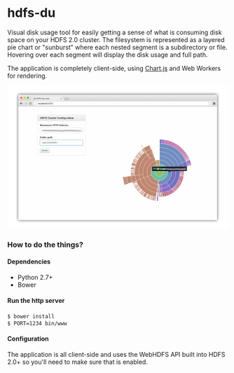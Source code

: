 
# hdfs-du

Visual disk usage tool for easily getting a sense of what is consuming disk space on your HDFS 2.0 cluster. The filesystem is represented as a layered pie chart or "sunburst" where each nested segment is a subdirectory or file. Hovering over each segment will display the disk usage and full path.

The application is completely client-side, using [Chart.js](http://www.chartjs.org) and Web Workers for rendering.

![](screenshot.png)

### How to do the things?

#### Dependencies

- Python 2.7+
- Bower

#### Run the http server

```
$ bower install
$ PORT=1234 bin/www
```

#### Configuration

The application is all client-side and uses the WebHDFS API built into HDFS 2.0+ so you'll need to make sure that is enabled.
